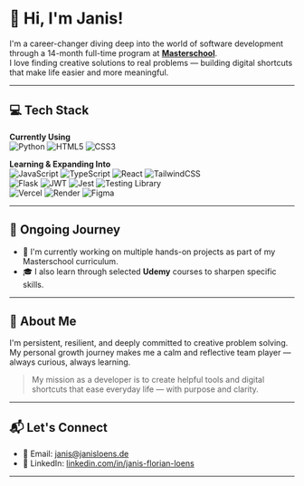 # 👋 Hi, I'm Janis!

I'm a career-changer diving deep into the world of software development through a 14-month full-time program at [**Masterschool**](https://masterschool.com/).  
I love finding creative solutions to real problems — building digital shortcuts that make life easier and more meaningful.

---

## 💻 Tech Stack

**Currently Using**  
![Python](https://img.shields.io/badge/Python-3670A0?style=for-the-badge&logo=python&logoColor=fff)
![HTML5](https://img.shields.io/badge/HTML5-E34F26?style=for-the-badge&logo=html5&logoColor=fff)
![CSS3](https://img.shields.io/badge/CSS3-1572B6?style=for-the-badge&logo=css3&logoColor=fff)

**Learning & Expanding Into**  
![JavaScript](https://img.shields.io/badge/JavaScript-F7DF1E?style=for-the-badge&logo=javascript&logoColor=000)
![TypeScript](https://img.shields.io/badge/TypeScript-3178C6?style=for-the-badge&logo=typescript&logoColor=fff)
![React](https://img.shields.io/badge/React-20232A?style=for-the-badge&logo=react&logoColor=61DAFB)
![TailwindCSS](https://img.shields.io/badge/Tailwind-06B6D4?style=for-the-badge&logo=tailwindcss&logoColor=fff)  
![Flask](https://img.shields.io/badge/Flask-000000?style=for-the-badge&logo=flask&logoColor=white)
![JWT](https://img.shields.io/badge/JWT-000000?style=for-the-badge&logo=jsonwebtokens&logoColor=white)
![Jest](https://img.shields.io/badge/Jest-C21325?style=for-the-badge&logo=jest&logoColor=white)
![Testing Library](https://img.shields.io/badge/Testing_Library-E33332?style=for-the-badge&logo=testing-library&logoColor=white)  
![Vercel](https://img.shields.io/badge/Vercel-000?style=for-the-badge&logo=vercel&logoColor=white)
![Render](https://img.shields.io/badge/Render-46E3B7?style=for-the-badge&logo=render&logoColor=000)
![Figma](https://img.shields.io/badge/Figma-F24E1E?style=for-the-badge&logo=figma&logoColor=white)

---

## 🌱 Ongoing Journey

- 🚧 I'm currently working on multiple hands-on projects as part of my Masterschool curriculum.  
- 🎓 I also learn through selected **Udemy** courses to sharpen specific skills.

---

## 🧠 About Me

I'm persistent, resilient, and deeply committed to creative problem solving.  
My personal growth journey makes me a calm and reflective team player — always curious, always learning.

> My mission as a developer is to create helpful tools and digital shortcuts that ease everyday life — with purpose and clarity.

---

## 📬 Let's Connect

- 📧 Email: [janis@janisloens.de](mailto:janis@janisloens.de)  
- 💼 LinkedIn: [linkedin.com/in/janis-florian-loens](https://www.linkedin.com/in/janis-florian-loens)

---
